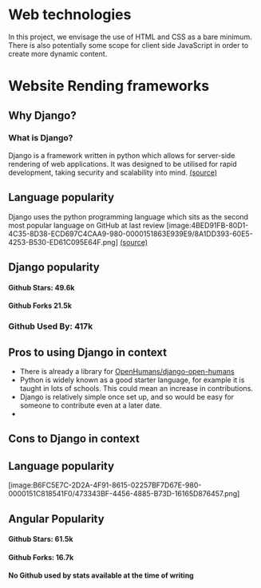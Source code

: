 
# Web technologies
In this project, we envisage the use of HTML and CSS as a bare minimum. There is also potentially some scope for client side JavaScript in order to create more dynamic content.


# Website Rending frameworks

## Why Django?
### What is Django?
Django is a framework written in python which allows for server-side rendering of web applications. It was designed to be utilised for rapid development, taking security and scalability into mind. [(source)](https://www.djangoproject.com)

## Language popularity
Django uses the python programming language which sits as the second most popular language on GitHub at last review 
[image:4BED91FB-80D1-4C35-8D38-ECD697C4CAA9-980-0000151863E939E9/8A1DD393-60E5-4253-B530-ED61C095E64F.png]
[(source)](https://octoverse.github.com)


## Django popularity
#### Github Stars: 49.6k
#### Github Forks 21.5k
### Github Used By: 417k

## Pros to using Django in context
* There is already a library for [OpenHumans/django-open-humans](https://github.com/OpenHumans/django-open-humans)
* Python is widely known as a good starter language, for example it is taught in lots of schools. This could mean an increase in contributions.
* Django is relatively simple once set up, and so would be easy for someone to contribute even at a later date.
* 

## Cons to Django in context

##  Language popularity
[image:B6FC5E7C-2D2A-4F91-8615-02257BF7D67E-980-0000151C818541F0/473343BF-4456-4885-B73D-16165D876457.png]

## Angular Popularity
#### Github Stars: 61.5k
#### Github Forks: 16.7k
#### No Github used by stats available at the time of writing

